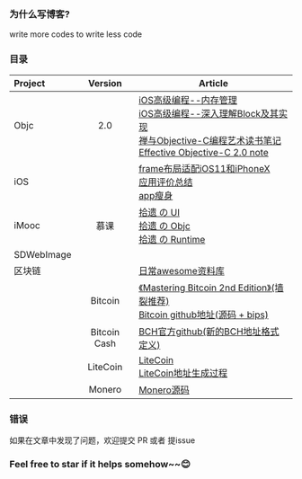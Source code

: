 
### 为什么写博客?

 write more codes to write less code

### 目录
|Project        | Version           | Article     |
|:------------------|:-------------:|-----------------------|
|Objc |  2.0  | [iOS高级编程--内存管理](https://github.com/SenorSamuel/blog/blob/master/content/iOS高级编程--内存管理.md) <br>[iOS高级编程--深入理解Block及其实现](https://github.com/SenorSamuel/blog/blob/master/content/Block.md)<br>[禅与Objective-C编程艺术读书笔记](https://github.com/SenorSamuel/blog/blob/master/content/禅与Objective-C编程艺术.md)<br>[Effective Objective-C 2.0 note](https://github.com/SenorSamuel/Blog/blob/master/content/EffectiveObjc%20note.md)<br> |
|iOS||[frame布局适配iOS11和iPhoneX](https://github.com/SenorSamuel/blog/blob/master/content/frame布局适配iOS11和iPhoneX.md)<br>[应用评价总结](https://github.com/SenorSamuel/blog/blob/master/content/应用评价.md)<br>[app瘦身](https://github.com/SenorSamuel/blog/blob/master/content/我的app瘦身.md)<br>|
|iMooc|慕课|[拾遗 の UI](https://github.com/SenorSamuel/Blog/blob/master/content/iMooc之UI拾遗.md)<br>[拾遗 の Objc](https://github.com/SenorSamuel/Blog/blob/master/content/iMooc%20objc拾遗.md)<br>[拾遗 の Runtime](https://github.com/SenorSamuel/Blog/blob/master/content/iMooc之Runtime拾遗.md)|
|SDWebImage| |
|区块链||[日常awesome资料库](https://github.com/chaozh/awesome-blockchain)
||Bitcoin |[《Mastering Bitcoin 2nd Edition》(墙裂推荐)](http://ormqbgzmy.bkt.clouddn.com/Mastering%20Bitcoin_%20Programming%20the%20Open%20Blockchain.epub)<br>[Bitcoin github地址(源码 + bips)](https://github.com/bitcoin)
||Bitcoin Cash|[BCH官方github(新的BCH地址格式定义)](https://github.com/bitcoincashorg)
||LiteCoin|[LiteCoin](https://github.com/litecoin-project/litecoin)<br>[LiteCoin地址生成过程](https://bitcoin.stackexchange.com/questions/65282/how-is-a-litecoin-address-generated?utm_medium=organic&utm_source=google_rich_qa&utm_campaign=google_rich_qa)
||Monero|[Monero源码](https://github.com/monero-project)|


### 错误
如果在文章中发现了问题，欢迎提交 PR 或者 提issue

### Feel free to star if it helps somehow~~😊

